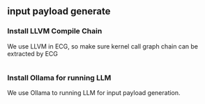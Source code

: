 
## input payload generate

### Install LLVM Compile Chain
We use LLVM in ECG, so make sure kernel call graph chain can be extracted by ECG
``` bash

```

### Install Ollama for running LLM 
We use Ollama to running LLM for input payload generation.
```bash

```